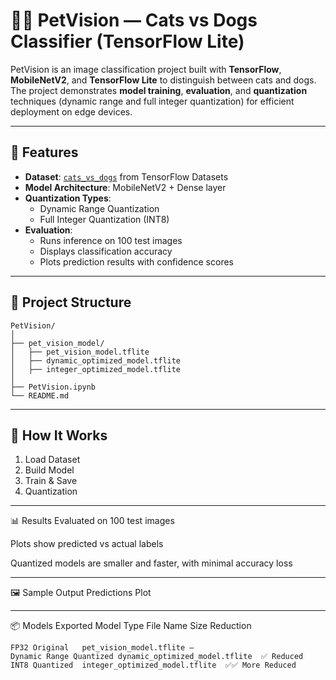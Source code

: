 # 🐶🐱 PetVision — Cats vs Dogs Classifier (TensorFlow Lite)

PetVision is an image classification project built with **TensorFlow**, **MobileNetV2**, and **TensorFlow Lite** to distinguish between cats and dogs.  
The project demonstrates **model training**, **evaluation**, and **quantization** techniques (dynamic range and full integer quantization) for efficient deployment on edge devices.

---

## 📌 Features
- **Dataset**: [`cats_vs_dogs`](https://www.tensorflow.org/datasets/catalog/cats_vs_dogs) from TensorFlow Datasets
- **Model Architecture**: MobileNetV2 + Dense layer
- **Quantization Types**:
  - Dynamic Range Quantization
  - Full Integer Quantization (INT8)
- **Evaluation**:
  - Runs inference on 100 test images
  - Displays classification accuracy
  - Plots prediction results with confidence scores

---

## 📂 Project Structure
```
PetVision/
│
├── pet_vision_model/
│   ├── pet_vision_model.tflite
│   ├── dynamic_optimized_model.tflite
│   ├── integer_optimized_model.tflite
│
├── PetVision.ipynb
└── README.md

```

---

## 🚀 How It Works
1. Load Dataset
2. Build Model
3. Train & Save
4. Quantization

---

📊 Results
Evaluated on 100 test images

Plots show predicted vs actual labels

Quantized models are smaller and faster, with minimal accuracy loss

---

🖼 Sample Output
Predictions Plot

---

📦 Models Exported
Model Type	File Name	Size Reduction
```
FP32 Original	pet_vision_model.tflite	—
Dynamic Range Quantized	dynamic_optimized_model.tflite	✅ Reduced
INT8 Quantized	integer_optimized_model.tflite	✅✅ More Reduced
```
